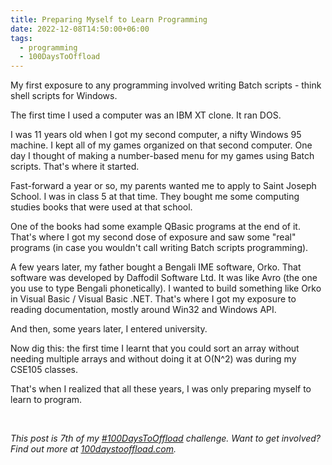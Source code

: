 ```yaml
---
title: Preparing Myself to Learn Programming
date: 2022-12-08T14:50:00+06:00
tags:
  - programming
  - 100DaysToOffload
---
```


My first exposure to any programming involved writing Batch scripts - think shell scripts for Windows.

The first time I used a computer was an IBM XT clone. It ran DOS.

I was 11 years old when I got my second computer, a nifty Windows 95 machine. I kept all of my games organized on that second computer. One day I thought of making a number-based menu for my games using Batch scripts. That's where it started.

Fast-forward a year or so, my parents wanted me to apply to Saint Joseph School. I was in class 5 at that time. They bought me some computing studies books that were used at that school.

One of the books had some example QBasic programs at the end of it. That's where I got my second dose of exposure and saw some "real" programs (in case you wouldn't call writing Batch scripts programming).

A few years later, my father bought a Bengali IME software, Orko. That software was developed by Daffodil Software Ltd. It was like Avro (the one you use to type Bengali phonetically). I wanted to build something like Orko in Visual Basic / Visual Basic .NET. That's where I got my exposure to reading documentation, mostly around Win32 and Windows API.

And then, some years later, I entered university.

Now dig this: the first time I learnt that you could sort an array without needing multiple arrays and without doing it at O(N^2) was during my CSE105 classes.

That's when I realized that all these years, I was only preparing myself to learn to program.

<br>

_This post is 7th of my [#100DaysToOffload](/tags/100daystooffload/) challenge. Want to get involved? Find out more at [100daystooffload.com](https://100daystooffload.com/)._
